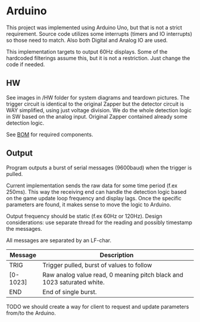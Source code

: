 # Arduino

This project was implemented using Arduino Uno, but that is not a strict requirement. Source code utilizes some interrupts (timers and IO interrupts) so those need to match. Also both Digital and Analog IO are used.

This implementation targets to output 60Hz displays. Some of the hardcoded filterings assume this, but it is not a restriction. Just change the code if needed.

## HW

See images in /HW folder for system diagrams and teardown pictures. The trigger circuit is identical to the original Zapper but the detector circuit is WAY simplified, using just voltage division. We do the whole detection logic in SW based on the analog input. Original Zapper contained already some detection logic.

See [BOM](BOM.md) for required components.

## Output

Program outputs a burst of serial messages (9600baud) when the trigger is pulled. 

Current implementation sends the raw data for some time period (f.ex 250ms). This way the receiving end can handle the detection logic based on the game update loop frequency and display lags. Once the specific parameters are found, it makes sense to move the logic to Arduino.

Output frequency should be static (f.ex 60Hz or 120Hz). Design considerations: use separate thread for the reading and possibly timestamp the messages.

All messages are separated by an LF-char.


Message | Description
--------| ------------
TRIG    | Trigger pulled, burst of values to follow
[0-1023]| Raw analog value read, 0 meaning pitch black and 1023 saturated white.
END     | End of single burst. 


TODO we should create a way for client to request and update parameters from/to the Arduino.
